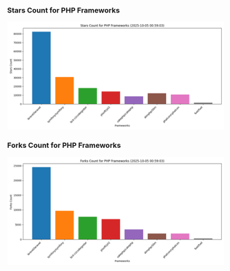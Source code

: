 ### Stars Count for PHP Frameworks

![Stars Chart](./archive/charts/20251005005903_stars_count.png)

### Forks Count for PHP Frameworks

![Forks Chart](./archive/charts/20251005005903_forks_count.png)


